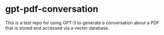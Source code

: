 # gpt-pdf-conversation

This is a test repo for using GPT-3 to generate a conversation about a PDF that is stored and accessed via a vector database.

